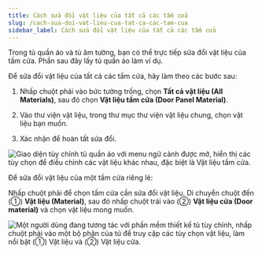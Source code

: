 ```yaml
---
title: Cách sửa đổi vật liệu của tất cả các tấm cửa
slug: /cach-sua-doi-vat-lieu-cua-tat-ca-cac-tam-cua
sidebar_label: Cách sửa đổi vật liệu của tất cả các tấm cửa
---
```


Trong tủ quần áo và tủ âm tường, bạn có thể trực tiếp sửa đổi vật liệu của tấm cửa. Phần sau đây lấy tủ quần áo làm ví dụ.

Để sửa đổi vật liệu của tất cả các tấm cửa, hãy làm theo các bước sau:

1. Nhấp chuột phải vào bức tường trống, chọn **Tất cả vật liệu (All Materials)**, sau đó chọn **Vật liệu tấm cửa (Door Panel Material)**.

2. Vào thư viện vật liệu, trong thư mục thư viện vật liệu chung, chọn vật liệu bạn muốn.

3. Xác nhận để hoàn tất sửa đổi.

![Giao diện tùy chỉnh tủ quần áo với menu ngữ cảnh được mở, hiển thị các tùy chọn để điều chỉnh các vật liệu khác nhau, đặc biệt là Vật liệu tấm cửa.](https://storage.googleapis.com/jegavn_kb/images/b64e57de-b1a8-474f-b9f7-728318e14840.png)

Để sửa đổi vật liệu của một tấm cửa riêng lẻ:

Nhấp chuột phải để chọn tấm cửa cần sửa đổi vật liệu. Di chuyển chuột đến (①) **Vật liệu (Material)**, sau đó nhấp chuột trái vào (②) **Vật liệu cửa (Door material)** và chọn vật liệu mong muốn.

![Một người dùng đang tương tác với phần mềm thiết kế tủ tùy chỉnh, nhấp chuột phải vào một bộ phận của tủ để truy cập các tùy chọn vật liệu, làm nổi bật (①) Vật liệu và (②) Vật liệu cửa.](https://storage.googleapis.com/jegavn_kb/images/35ea9f19-3c0f-4e31-bafa-29dc8e403665.png)